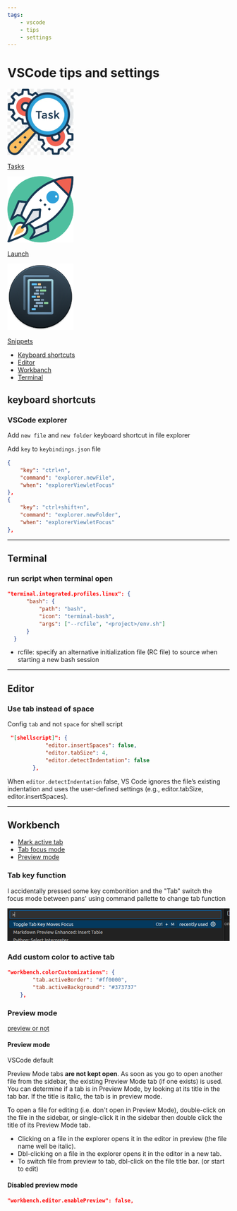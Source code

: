 ```yaml
---
tags:
    - vscode
    - tips
    - settings
---
```


# VSCode tips and settings

<div class="grid-container">
    <div class="grid-item">
        <a href="tasks">
        <img src="images/tasks.png" width="150" height="150">
        <p>Tasks</p>
        </a>
    </div>
    <div class="grid-item">
    <a href="launch">
        <img src="images/launch.png" width="150" height="150">
        <p>Launch</p>
        </a>
    </div>
    <div class="grid-item">
        <a href="snippets">
        <img src="images/snippets.png" width="150" height="150">
        <p>Snippets</p>
        </a>
    </div>
</div>


- [Keyboard shortcuts](#keyboard-shortcuts)
- [Editor](#editor)
- [Workbanch](#workbench)
- [Terminal](#terminal)

## keyboard shortcuts
### VSCode explorer 
Add `new file` and `new folder` keyboard shortcut in file explorer

Add `key` to `keybindings.json` file
```json
{
    "key": "ctrl+n",
    "command": "explorer.newFile",
    "when": "explorerViewletFocus"
},
{
    "key": "ctrl+shift+n",
    "command": "explorer.newFolder",
    "when": "explorerViewletFocus"
},
```



---



## Terminal
### run script when terminal open

```json
"terminal.integrated.profiles.linux": {
      "bash": {
          "path": "bash",
          "icon": "terminal-bash",
          "args": ["--rcfile", "<project>/env.sh"]
      }
  }
```

- rcfile: specify an alternative initialization file (RC file) to source when starting a new bash session

---

## Editor

### Use tab instead of space
Config `tab` and not `space` for shell script
```json
 "[shellscript]": {
            "editor.insertSpaces": false,
            "editor.tabSize": 4,
            "editor.detectIndentation": false
        },
```

When `editor.detectIndentation` false, VS Code ignores the file’s existing indentation and uses the user-defined settings (e.g., editor.tabSize, editor.insertSpaces).


---
## Workbench
- [Mark active tab](#add-custom-color-to-active-tab)
- [Tab focus mode](#tab-key-function)
- [Preview mode](#preview-mode)

### Tab key function

I accidentally pressed some key combonition and the "Tab" switch the focus mode between pans' using command pallette to change tab function

![](images/tab_focus_mode.png)

### Add custom color to active tab

```json
"workbench.colorCustomizations": {
        "tab.activeBorder": "#ff0000",
        "tab.activeBackground": "#373737"
    },
```

### Preview mode
[preview or not](https://vscode.one/new-tab-vscode/)

#### Preview mode
VSCode default

Preview Mode tabs **are not kept open**. As soon as you go to open another file from the sidebar, the existing Preview Mode tab (if one exists) is used. You can determine if a tab is in Preview Mode, by looking at its title in the tab bar. If the title is italic, the tab is in preview mode.

To open a file for editing (i.e. don't open in Preview Mode), double-click on the file in the sidebar, or single-click it in the sidebar then double click the title of its Preview Mode tab.

- Clicking on a file in the explorer opens it in the editor in preview (the file name well be italic).
- Dbl-clicking on a file in the explorer opens it in the editor in a new tab.
- To switch file from preview to tab, dbl-click on the file title bar. (or start to edit)


#### Disabled preview mode
```json
"workbench.editor.enablePreview": false,
```